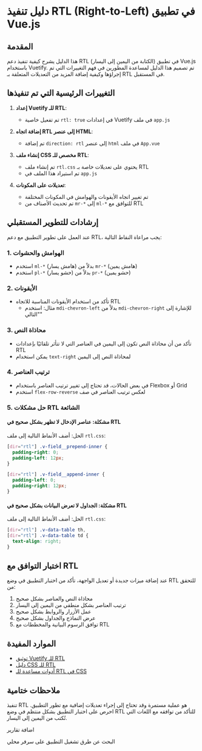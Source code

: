 # دليل تنفيذ RTL (Right-to-Left) في تطبيق Vue.js

## المقدمة

هذا الدليل يشرح كيفية تنفيذ دعم RTL (الكتابة من اليمين إلى اليسار) في تطبيق Vue.js باستخدام Vuetify. تم تصميم هذا الدليل لمساعدة المطورين في فهم التغييرات التي تم إجراؤها وكيفية إضافة المزيد من التعديلات المتعلقة بـ RTL في المستقبل.

## التغييرات الرئيسية التي تم تنفيذها

1. **إعداد Vuetify للـ RTL**:
   - تم تفعيل خاصية `rtl: true` في إعدادات Vuetify في ملف `app.js`

2. **إضافة اتجاه RTL إلى عنصر HTML**:
   - تم إضافة `direction: rtl` إلى عنصر `html` في ملف `App.vue`

3. **إنشاء ملف CSS مخصص للـ RTL**:
   - تم إنشاء ملف `rtl.css` يحتوي على تعديلات خاصة بـ RTL
   - تم استيراد هذا الملف في `app.js`

4. **تعديلات على المكونات**:
   - تم تغيير اتجاه الأيقونات والهوامش في المكونات المختلفة
   - تم تحديث الأصناف من `mr-*` إلى `ml-*` للتوافق مع RTL

## إرشادات للتطوير المستقبلي

عند العمل على تطوير التطبيق مع دعم RTL، يجب مراعاة النقاط التالية:

### 1. الهوامش والحشوات

- استخدم `ml-*` (هامش يسار) بدلاً من `mr-*` (هامش يمين)
- استخدم `pl-*` (حشو يسار) بدلاً من `pr-*` (حشو يمين)

### 2. الأيقونات

- تأكد من استخدام الأيقونات المناسبة للاتجاه RTL
  - مثال: استخدم `mdi-chevron-left` بدلاً من `mdi-chevron-right` للإشارة إلى "التالي"

### 3. محاذاة النص

- تأكد من أن محاذاة النص تكون إلى اليمين في العناصر التي لا تتأثر تلقائيًا بإعدادات RTL
- يمكن استخدام `text-right` لمحاذاة النص إلى اليمين

### 4. ترتيب العناصر

- في بعض الحالات، قد تحتاج إلى تغيير ترتيب العناصر باستخدام Flexbox أو Grid
- استخدم `flex-row-reverse` لعكس ترتيب العناصر في صف

### 5. حل مشكلات RTL الشائعة

#### مشكلة: عناصر الإدخال لا تظهر بشكل صحيح في RTL

الحل: أضف الأنماط التالية إلى ملف `rtl.css`:

```css
[dir="rtl"] .v-field__prepend-inner {
  padding-right: 0;
  padding-left: 12px;
}

[dir="rtl"] .v-field__append-inner {
  padding-left: 0;
  padding-right: 12px;
}
```

#### مشكلة: الجداول لا تعرض البيانات بشكل صحيح في RTL

الحل: أضف الأنماط التالية إلى ملف `rtl.css`:

```css
[dir="rtl"] .v-data-table th,
[dir="rtl"] .v-data-table td {
  text-align: right;
}
```

## اختبار التوافق مع RTL

عند إضافة ميزات جديدة أو تعديل الواجهة، تأكد من اختبار التطبيق في وضع RTL للتحقق من:

1. محاذاة النص والعناصر بشكل صحيح
2. ترتيب العناصر بشكل منطقي من اليمين إلى اليسار
3. عمل الأزرار والروابط بشكل صحيح
4. عرض النماذج والجداول بشكل صحيح
5. توافق الرسوم البيانية والمخططات مع RTL

## الموارد المفيدة

- [توثيق Vuetify للـ RTL](https://vuetifyjs.com/en/features/internationalization/#rtl)
- [دليل CSS للـ RTL](https://rtlstyling.com/posts/rtl-styling)
- [أدوات مساعدة للـ RTL في CSS](https://github.com/MohammadYounes/rtlcss)

## ملاحظات ختامية

تنفيذ RTL هو عملية مستمرة وقد تحتاج إلى إجراء تعديلات إضافية مع تطور التطبيق. احرص على اختبار التطبيق بشكل منتظم في وضع RTL للتأكد من توافقه مع اللغات التي تُكتب من اليمين إلى اليسار.

اضافة تقارير 

البحث عن طرق تشغيل التطبيق على سرفر محلي
